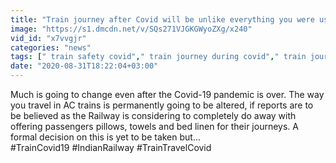 ```yaml
---
title: "Train journey after Covid will be unlike everything you were used to... Oneindia News"
image: "https://s1.dmcdn.net/v/SQs271VJGKGWyoZXg/x240"
vid_id: "x7vvgjr"
categories: "news"
tags: [" train safety covid"," train journey during covid"," train journey rules in covid"]
date: "2020-08-31T18:22:04+03:00"
---
```

Much is going to change even after the Covid-19 pandemic is over. The way you travel in AC trains is permanently going to be altered, if reports are to be believed as the Railway is considering to completely do away with offering passengers pillows, towels and bed linen for their journeys. A formal decision on this is yet to be taken but...  <br>#TrainCovid19 #IndianRailway #TrainTravelCovid
